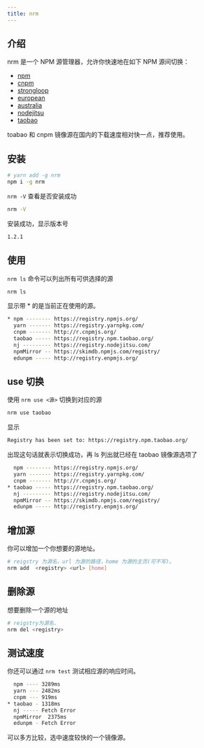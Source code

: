 ```yaml
---
title: nrm
---
```


## 介绍

nrm 是一个 NPM 源管理器，允许你快速地在如下 NPM 源间切换：

- [npm](https://www.npmjs.com/)
- [cnpm](https://cnpmjs.org/)
- [strongloop](https://strongloop.com/)
- [european](http://npmjs.eu/)
- [australia](http://npmjs.org.au/)
- [nodejitsu](https://www.nodejitsu.com/)
- [taobao](http://npm.taobao.org/)

toabao 和 cnpm 镜像源在国内的下载速度相对快一点，推荐使用。

## 安装

```bash
# yarn add -g nrm
npm i -g nrm
```

`nrm -V` 查看是否安装成功

```bash
nrm -V
```

安装成功，显示版本号

```bash
1.2.1
```

## 使用

`nrm ls` 命令可以列出所有可供选择的源

```bash 
nrm ls
```

显示带 * 的是当前正在使用的源。

```bash 
* npm -------- https://registry.npmjs.org/
  yarn ------- https://registry.yarnpkg.com/
  cnpm ------- http://r.cnpmjs.org/
  taobao ----- https://registry.npm.taobao.org/
  nj --------- https://registry.nodejitsu.com/
  npmMirror -- https://skimdb.npmjs.com/registry/
  edunpm ----- http://registry.enpmjs.org/
```

## use 切换

使用 `nrm use <源>` 切换到对应的源

```bash 
nrm use taobao
```

显示

```bash 
Registry has been set to: https://registry.npm.taobao.org/
```

出现这句话就表示切换成功，再 ls 列出就已经在 taobao 镜像源选项了

```bash
  npm -------- https://registry.npmjs.org/
  yarn ------- https://registry.yarnpkg.com/
  cnpm ------- http://r.cnpmjs.org/
* taobao ----- https://registry.npm.taobao.org/
  nj --------- https://registry.nodejitsu.com/
  npmMirror -- https://skimdb.npmjs.com/registry/
  edunpm ----- http://registry.enpmjs.org/
```

## 增加源

你可以增加一个你想要的源地址。

```bash
# reigstry 为源名，url 为源的路径，home 为源的主页(可不写)。
nrm add  <registry> <url> [home]
```

## 删除源

想要删除一个源的地址

```bash
# reigstry为源名.
nrm del <registry>
```
## 测试速度

你还可以通过 `nrm test` 测试相应源的响应时间。

```bash
  npm ---- 3289ms
  yarn --- 2482ms
  cnpm --- 919ms
* taobao - 1318ms
  nj ----- Fetch Error
  npmMirror  2375ms
  edunpm - Fetch Error
```

可以多方比较，选中速度较快的一个镜像源。
